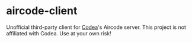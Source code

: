 # aircode-client

Unofficial third-party client for [Codea](http://codea.io)'s Aircode server. This project is not affiliated with Codea. Use at your own risk!
